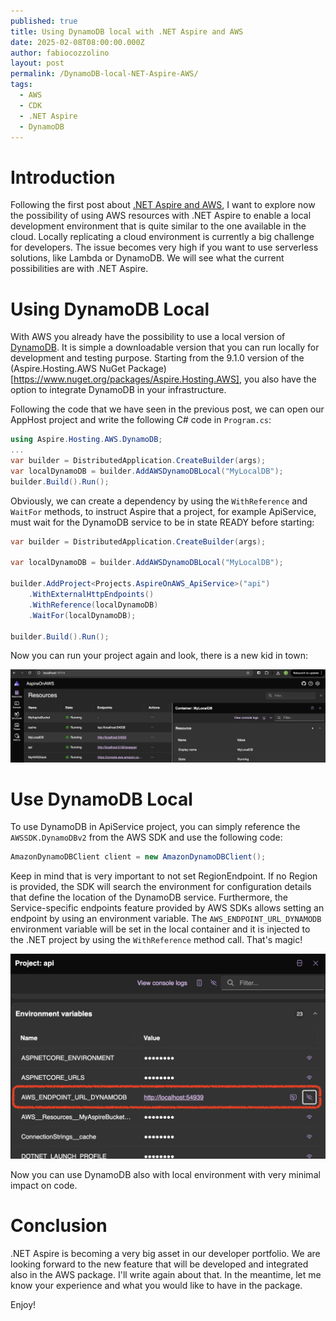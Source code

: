 ```yaml
---
published: true
title: Using DynamoDB local with .NET Aspire and AWS
date: 2025-02-08T08:00:00.000Z
author: fabiocozzolino
layout: post
permalink: /DynamoDB-local-NET-Aspire-AWS/
tags:
  - AWS
  - CDK
  - .NET Aspire
  - DynamoDB
---
```

# Introduction
Following the first post about [.NET Aspire and AWS](/Modern-development-NET-Aspire-AWS/), I want to explore now the possibility of using AWS resources with .NET Aspire to enable a local development environment that is quite similar to the one available in the cloud. Locally replicating a cloud environment is currently a big challenge for developers. The issue becomes very high if you want to use serverless solutions, like Lambda or DynamoDB. We will see what the current possibilities are with .NET Aspire.

# Using DynamoDB Local
With AWS you already have the possibility to use a local version of [DynamoDB](https://aws.amazon.com/dynamodb/). It is simple a downloadable version that you can run locally for development and testing purpose. Starting from the 9.1.0 version of the (Aspire.Hosting.AWS NuGet Package)[https://www.nuget.org/packages/Aspire.Hosting.AWS], you also have the option to integrate DynamoDB in your infrastructure.

Following the code that we have seen in the previous post, we can open our AppHost project and write the following C# code in `Program.cs`:

```csharp
using Aspire.Hosting.AWS.DynamoDB;
...
var builder = DistributedApplication.CreateBuilder(args);
var localDynamoDB = builder.AddAWSDynamoDBLocal("MyLocalDB");
builder.Build().Run();
```

Obviously, we can create a dependency by using the `WithReference` and `WaitFor` methods, to instruct Aspire that a project, for example ApiService, must wait for the DynamoDB service to be in state READY before starting:

```csharp
var builder = DistributedApplication.CreateBuilder(args);

var localDynamoDB = builder.AddAWSDynamoDBLocal("MyLocalDB");

builder.AddProject<Projects.AspireOnAWS_ApiService>("api")
    .WithExternalHttpEndpoints()
    .WithReference(localDynamoDB)
    .WaitFor(localDynamoDB);

builder.Build().Run();
```

Now you can run your project again and look, there is a new kid in town:

<p align="center">
  <img src="/assets/img/netaspire-aws-console-dynamodb.png" alt="">
</p>

# Use DynamoDB Local
To use DynamoDB in ApiService project, you can simply reference the `AWSSDK.DynamoDBv2` from the AWS SDK and use the following code:

```csharp
AmazonDynamoDBClient client = new AmazonDynamoDBClient();
```

Keep in mind that is very important to not set RegionEndpoint. If no Region is provided, the SDK will search the environment for configuration details that define the location of the DynamoDB service. Furthermore, the Service-specific endpoints feature provided by AWS SDKs allows setting an endpoint by using an environment variable. 
The `AWS_ENDPOINT_URL_DYNAMODB` environment variable will be set in the local container and it is injected to the .NET project by using the `WithReference` method call. That's magic!

<p align="center">
  <img src="/assets/img/netaspire-aws-console-dynamodb-endpoint.png" alt="">
</p>

Now you can use DynamoDB also with local environment with very minimal impact on code.

# Conclusion
.NET Aspire is becoming a very big asset in our developer portfolio. We are looking forward to the new feature that will be developed and integrated also in the AWS package. I'll write again about that. In the meantime, let me know your experience and what you would like to have in the package.

Enjoy!
